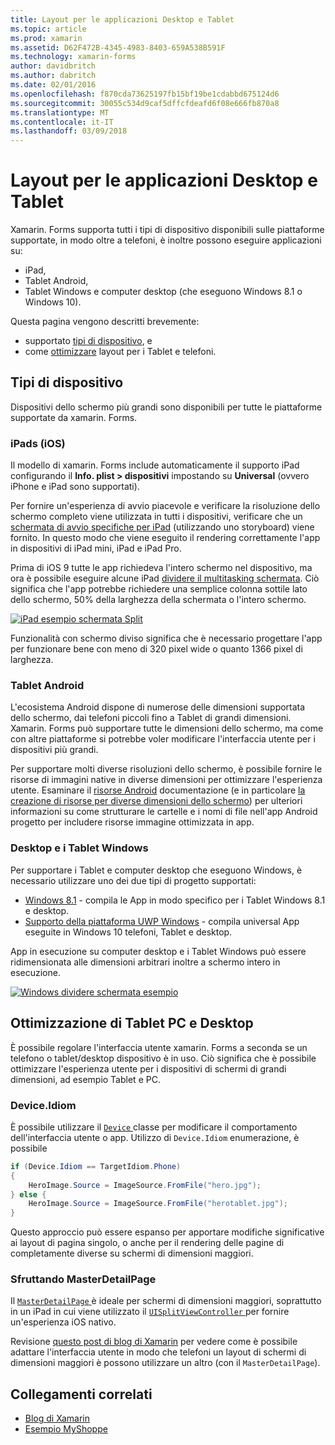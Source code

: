 ```yaml
---
title: Layout per le applicazioni Desktop e Tablet
ms.topic: article
ms.prod: xamarin
ms.assetid: D62F472B-4345-4983-8403-659A538B591F
ms.technology: xamarin-forms
author: davidbritch
ms.author: dabritch
ms.date: 02/01/2016
ms.openlocfilehash: f870cda73625197fb15bf19be1cdabbd675124d6
ms.sourcegitcommit: 30055c534d9caf5dffcfdeafd6f08e666fb870a8
ms.translationtype: MT
ms.contentlocale: it-IT
ms.lasthandoff: 03/09/2018
---
```

# <a name="layout-for-tablet-and-desktop-apps"></a>Layout per le applicazioni Desktop e Tablet

Xamarin. Forms supporta tutti i tipi di dispositivo disponibili sulle piattaforme supportate, in modo oltre a telefoni, è inoltre possono eseguire applicazioni su:

* iPad,
* Tablet Android,
* Tablet Windows e computer desktop (che eseguono Windows 8.1 o Windows 10).

Questa pagina vengono descritti brevemente:

* supportato [tipi di dispositivo](#Device_Types), e
* come [ottimizzare](#optimize) layout per i Tablet e telefoni.

<a name="Device_Types" />

## <a name="device-types"></a>Tipi di dispositivo

Dispositivi dello schermo più grandi sono disponibili per tutte le piattaforme supportate da xamarin. Forms.

### <a name="ipads-ios"></a>iPads (iOS)

Il modello di xamarin. Forms include automaticamente il supporto iPad configurando il **Info. plist > dispositivi** impostando su **Universal** (ovvero iPhone e iPad sono supportati).

Per fornire un'esperienza di avvio piacevole e verificare la risoluzione dello schermo completo viene utilizzata in tutti i dispositivi, verificare che un [schermata di avvio specifiche per iPad](~/ios/app-fundamentals/images-icons/launch-screens.md) (utilizzando uno storyboard) viene fornito. In questo modo che viene eseguito il rendering correttamente l'app in dispositivi di iPad mini, iPad e iPad Pro.

Prima di iOS 9 tutte le app richiedeva l'intero schermo nel dispositivo, ma ora è possibile eseguire alcune iPad [dividere il multitasking schermata](~/ios/platform/multitasking.md).
Ciò significa che l'app potrebbe richiedere una semplice colonna sottile lato dello schermo, 50% della larghezza della schermata o l'intero schermo.

[![](tablet-images/ipad-sml.png "iPad esempio schermata Split")](tablet-images/ipad.png#lightbox "iPad esempio schermata Split")

Funzionalità con schermo diviso significa che è necessario progettare l'app per funzionare bene con meno di 320 pixel wide o quanto 1366 pixel di larghezza.

### <a name="android-tablets"></a>Tablet Android

L'ecosistema Android dispone di numerose delle dimensioni supportata dello schermo, dai telefoni piccoli fino a Tablet di grandi dimensioni. Xamarin. Forms può supportare tutte le dimensioni dello schermo, ma come con altre piattaforme si potrebbe voler modificare l'interfaccia utente per i dispositivi più grandi.

Per supportare molti diverse risoluzioni dello schermo, è possibile fornire le risorse di immagini native in diverse dimensioni per ottimizzare l'esperienza utente.
Esaminare il [risorse Android](~/android/app-fundamentals/resources-in-android/index.md) documentazione (e in particolare [la creazione di risorse per diverse dimensioni dello schermo](~/android/app-fundamentals/resources-in-android/resources-for-varying-screens.md)) per ulteriori informazioni su come strutturare le cartelle e i nomi di file nell'app Android progetto per includere risorse immagine ottimizzata in app.

### <a name="windows-tablets-and-desktops"></a>Desktop e i Tablet Windows

Per supportare i Tablet e computer desktop che eseguono Windows, è necessario utilizzare uno dei due tipi di progetto supportati:

* [Windows 8.1](~/xamarin-forms/platform/windows/installation/tablet.md) -
  compila le App in modo specifico per i Tablet Windows 8.1 e desktop.
* [Supporto della piattaforma UWP Windows](~/xamarin-forms/platform/windows/installation/universal.md) -
  compila universal App eseguite in Windows 10 telefoni, Tablet e desktop.

App in esecuzione su computer desktop e i Tablet Windows può essere ridimensionata alle dimensioni arbitrari inoltre a schermo intero in esecuzione.

[![](tablet-images/splitscreen-sml.png "Windows dividere schermata esempio")](tablet-images/splitscreen.png#lightbox "Windows dividere l'esempio di schermata")


<a name="optimize" />

## <a name="optimizing-for-tablet-and-desktop"></a>Ottimizzazione di Tablet PC e Desktop

È possibile regolare l'interfaccia utente xamarin. Forms a seconda se un telefono o tablet/desktop dispositivo è in uso. Ciò significa che è possibile ottimizzare l'esperienza utente per i dispositivi di schermi di grandi dimensioni, ad esempio Tablet e PC.


### <a name="deviceidiom"></a>Device.Idiom

È possibile utilizzare il [ `Device` ](~/xamarin-forms/platform/device.md) classe per modificare il comportamento dell'interfaccia utente o app. Utilizzo di `Device.Idiom` enumerazione, è possibile

```csharp
if (Device.Idiom == TargetIdiom.Phone)
{
    HeroImage.Source = ImageSource.FromFile("hero.jpg");
} else {
    HeroImage.Source = ImageSource.FromFile("herotablet.jpg");
}
```

Questo approccio può essere espanso per apportare modifiche significative ai layout di pagina singolo, o anche per il rendering delle pagine di completamente diverse su schermi di dimensioni maggiori.

### <a name="leveraging-masterdetailpage"></a>Sfruttando MasterDetailPage

Il [ `MasterDetailPage` ](https://developer.xamarin.com/api/type/Xamarin.Forms.MasterDetailPage/) è ideale per schermi di dimensioni maggiori, soprattutto in un iPad in cui viene utilizzato il [ `UISplitViewController` ](https://developer.xamarin.com/api/type/UIKit.UISplitViewController/) per fornire un'esperienza iOS nativo.

Revisione [questo post di blog di Xamarin](https://blog.xamarin.com/bringing-xamarin-forms-apps-to-tablets/) per vedere come è possibile adattare l'interfaccia utente in modo che telefoni un layout di schermi di dimensioni maggiori è possono utilizzare un altro (con il `MasterDetailPage`).



## <a name="related-links"></a>Collegamenti correlati

- [Blog di Xamarin](https://blog.xamarin.com/bringing-xamarin-forms-apps-to-tablets/)
- [Esempio MyShoppe](https://github.com/jamesmontemagno/myshoppe)
